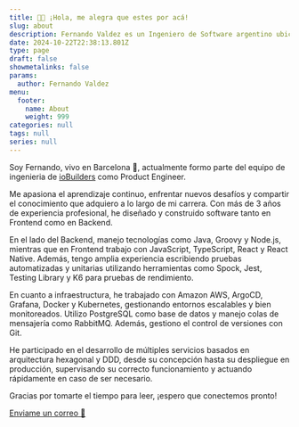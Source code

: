 ```yaml
---
title: 👋🏽 ¡Hola, me alegra que estes por acá!
slug: about
description: Fernando Valdez es un Ingeniero de Software argentino ubicado en Barcelona.
date: 2024-10-22T22:38:13.801Z
type: page
draft: false
showmetalinks: false
params:
  author: Fernando Valdez
menu:
  footer:
    name: About
    weight: 999
categories: null
tags: null
series: null
---
```


Soy Fernando, vivo en Barcelona 🌊, actualmente formo parte del equipo de ingenieria de [ioBuilders](https://io.builders) como Product Engineer.

Me apasiona el aprendizaje continuo, enfrentar nuevos desafíos y compartir el conocimiento que adquiero a lo largo de mi carrera. Con más de 3 años de experiencia profesional, he diseñado y construido software tanto en Frontend como en Backend.

En el lado del Backend, manejo tecnologías como Java, Groovy y Node.js, mientras que en Frontend trabajo con JavaScript, TypeScript, React y React Native. Además, tengo amplia experiencia escribiendo pruebas automatizadas y unitarias utilizando herramientas como Spock, Jest, Testing Library y K6 para pruebas de rendimiento.

En cuanto a infraestructura, he trabajado con Amazon AWS, ArgoCD, Grafana, Docker y Kubernetes, gestionando entornos escalables y bien monitoreados. Utilizo PostgreSQL como base de datos y manejo colas de mensajería como RabbitMQ. Además, gestiono el control de versiones con Git.

He participado en el desarrollo de múltiples servicios basados en arquitectura hexagonal y DDD, desde su concepción hasta su despliegue en producción, supervisando su correcto funcionamiento y actuando rápidamente en caso de ser necesario.

Gracias por tomarte el tiempo para leer, ¡espero que conectemos pronto!

[Enviame un correo 📮](mailto:fervaldezjr11@gmail.com)

